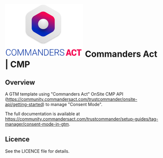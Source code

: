 # ![TagCo logo](/Screenshots/logo.png) Commanders Act | CMP
## Overview
A GTM template using "Commanders Act" OnSite CMP API (https://community.commandersact.com/trustcommander/onsite-api/getting-started) to manage "Consent Mode".

The full documentation is available at https://community.commandersact.com/trustcommander/setup-guides/tag-manager/consent-mode-in-gtm.

## Licence
See the LICENCE file for details.
